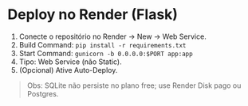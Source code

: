 # Deploy no Render (Flask)

1) Conecte o repositório no Render → New → Web Service.
2) Build Command: `pip install -r requirements.txt`
3) Start Command: `gunicorn -b 0.0.0.0:$PORT app:app`
4) Tipo: Web Service (não Static).
5) (Opcional) Ative Auto-Deploy.

> Obs: SQLite não persiste no plano free; use Render Disk pago ou Postgres.

